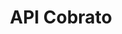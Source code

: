 ---
title: API Cobrato

language_tabs:
  - Shell: cURL

toc_footers:
 - Este projeto é mantido por
 - <a href='#'>Myfreecomm</a>

includes:
  - basic_information
  - payees
  - bank_accounts
  - charge_configs
  - charges
  - remittance_cnabs
  - regress_cnabs
  - webhook
  - payloads
  - charging_types

search: true
---